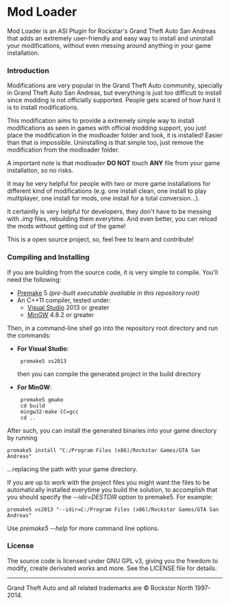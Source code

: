 Mod Loader
=============================

Mod Loader is an ASI Plugin for Rockstar's Grand Theft Auto San Andreas that adds an extremely user-friendly and easy way to install and uninstall your modifications, without even messing around anything in your game installation.

### Introduction

Modifications are very popular in the Grand Theft Auto community, specially in Grand Theft Auto San Andreas, but everything is just too difficult to install since modding is not officially supported. People gets scared of how hard it is to install modifications.

This modification aims to provide a extremely simple way to install modifications as seen in games with official modding support, you just place the modification in the modloader folder and look, it is installed! Easier than that is impossible. Uninstalling is that simple too, just remove the modification from the modloader folder.

A important note is that modloader **DO NOT** touch **ANY** file from your game installation, so no risks.

It may be very helpful for people with two or more game installations for different kind of modifications (e.g. one install clean, one install to play multiplayer, one install for mods, one install for a total conversion...).

It certainlly is very helpful for developers, they don't have to be messing with *.img* files, rebuilding them everytime. And even better, you can reload the mods without getting out of the game!

This is a open source project, so, feel free to learn and contribute!


### Compiling and Installing

If you are building from the source code, it is very simple to compile. You'll need the following:

+ [Premake](http://industriousone.com/premake/download) 5 *(pre-built executable available in this repository root)*
+ An C++11 compiler, tested under:
    - [Visual Studio](http://www.visualstudio.com/downloads) 2013 or greater
    - [MinGW](http://mingw-w64.sourceforge.net/download.php) 4.8.2 or greater


Then, in a command-line shell go into the repository root directory and run the commands:

 + __For Visual Studio__:
 
        premake5 vs2013

    then you can compile the generated project in the build directory

 + __For MinGW__:
 
        premake5 gmake
        cd build
        mingw32-make CC=gcc
        cd ..


After such, you can install the generated binaries into your game directory by running

    premake5 install "C:/Program Files (x86)/Rockstar Games/GTA San Andreas"

  ...replacing the path with your game directory.

If you are up to work with the project files you might want the files to be automatically installed everytime you build the solution, to accomplish that you should specify the *--idir=DESTDIR* option to premake5.
For example:
 
    premake5 vs2013 "--idir=C:/Program Files (x86)/Rockstar Games/GTA San Andreas"

Use *premake5 --help* for more command line options.

### License

The source code is licensed under GNU GPL v3, giving you the freedom to modify, create derivated works and more. See the LICENSE file for details.

- - - - - - - - - - - - - - - - - - - - - - - - - - - - - - - - - - - - - - - - - - - - - - - -
Grand Theft Auto and all related trademarks are © Rockstar North 1997-2014.
